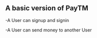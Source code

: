 
## A basic version of PayTM

-A User can signup and signin

-A User can send money to another User
